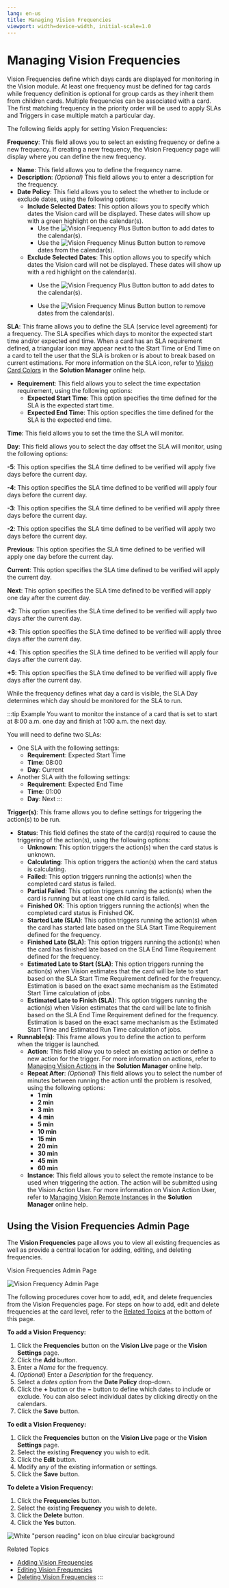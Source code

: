 ```yaml
---
lang: en-us
title: Managing Vision Frequencies
viewport: width=device-width, initial-scale=1.0
---
```


# Managing Vision Frequencies

Vision Frequencies define which days cards are displayed for monitoring
in the Vision module. At least one frequency must be defined for tag
cards while frequency definition is optional for group cards as they
inherit them from children cards. Multiple frequencies can be associated
with a card. The first matching frequency in the priority order will be
used to apply SLAs and Triggers in case multiple match a particular day.

The following fields apply for setting Vision Frequencies:

**Frequency**: This field allows you to select an existing frequency or
define a new frequency. If creating a new frequency, the Vision
Frequency page will display where you can define the new frequency.

- **Name**: This field allows you to define the frequency name.
- **Description**: *(Optional)* This field allows you
    to enter a description for the frequency.
- **Date Policy**: This field allows you to select the whether to
    include or exclude dates, using the following options:
  - **Include Selected Dates**: This option allows you to specify
        which dates the Vision card will be displayed. These dates will
        show up with a green highlight on the calendar(s).
    - Use the ![Vision Frequency Plus             Button](../../../Resources/Images/SM/Vision-Frequency-Plus-Button.png "Vision Frequency Plus Button")
            button to add dates to the calendar(s).
    - Use the ![Vision Frequency Minus             Button](../../../Resources/Images/SM/Vision-Frequency-Minus-Button.png "Vision Frequency Minus Button")
            button to remove dates from the calendar(s).
  - **Exclude Selected Dates**: This option allows you to specify
        which dates the Vision card will not be displayed. These dates
        will show up with a red highlight on the calendar(s).
    - Use the ![Vision Frequency Plus             Button](../../../Resources/Images/SM/Vision-Frequency-Plus-Button.png "Vision Frequency Plus Button")
            button to add dates to the calendar(s).

    - Use the ![Vision Frequency Minus             Button](../../../Resources/Images/SM/Vision-Frequency-Minus-Button.png "Vision Frequency Minus Button")
            button to remove dates from the calendar(s).

**SLA**: This frame allows you to define the SLA (service level
agreement) for a frequency. The SLA specifies which days to monitor the
expected start time and/or expected end time. When a card has an SLA
requirement defined, a triangular icon may appear next to the Start Time
or End Time on a card to tell the user that the SLA is broken or is
about to break based on current estimations. For more information on the
SLA icon, refer to [Vision Card Colors](Viewing-Cards-in-Vision-Live.md#Vision)
in the **Solution Manager** online help.

- **Requirement**: This field allows you to select the time
    expectation requirement, using the following options:
  - **Expected Start Time**: This option specifies the time defined
        for the SLA is the expected start time.
  - **Expected End Time**: This option specifies the time defined
        for the SLA is the expected end time.

**Time**: This field allows you to set the time the SLA will monitor.

**Day**: This field allows you to select the day offset the SLA will
monitor, using the following options:

**-5**: This option specifies the SLA time defined to be verified will
apply five days before the current day.

**-4**: This option specifies the SLA time defined to be verified will
apply four days before the current day.

**-3**: This option specifies the SLA time defined to be verified will
apply three days before the current day.

**-2**: This option specifies the SLA time defined to be verified will
apply two days before the current day.

**Previous**: This option specifies the SLA time defined to be verified
will apply one day before the current day.

**Current**: This option specifies the SLA time defined to be verified
will apply the current day.

**Next**: This option specifies the SLA time defined to be verified will
apply one day after the current day.

**+2**: This option specifies the SLA time defined to be verified will
apply two days after the current day.

**+3**: This option specifies the SLA time defined to be verified will
apply three days after the current day.

**+4**: This option specifies the SLA time defined to be verified will
apply four days after the current day.

**+5**: This option specifies the SLA time defined to be verified will
apply five days after the current day.

While the frequency defines what day a card is visible, the SLA Day
determines which day should be monitored for the SLA to run.

:::tip Example
You want to monitor the instance of a card that is set to start at 8:00 a.m. one day and finish at 1:00 a.m. the next day.

You will need to define two SLAs:

- One SLA with the following settings:
  - **Requirement**: Expected Start Time
  - **Time**: 08:00
  - **Day**: Current
- Another SLA with the following settings:
  - **Requirement**: Expected End Time
  - **Time**: 01:00
  - **Day**: Next
:::

**Trigger(s)**: This frame allows you to define settings for triggering
the action(s) to be run.

- **Status**: This field defines the state of the card(s) required to
    cause the triggering of the action(s), using the following options:
  - **Unknown**: This option triggers the action(s) when the card
        status is unknown.
  - **Calculating**: This option triggers the action(s) when the
        card status is calculating.
  - **Failed**: This option triggers running the action(s) when the
        completed card status is failed.
  - **Partial Failed**: This option triggers running the action(s)
        when the card is running but at least one child card is failed.
  - **Finished OK**: This option triggers running the action(s) when
        the completed card status is Finished OK.
  - **Started Late (SLA)**: This option triggers running the
        action(s) when the card has started late based on the SLA Start
        Time Requirement defined for the frequency.
  - **Finished Late (SLA)**: This option triggers running the
        action(s) when the card has finished late based on the SLA End
        Time Requirement defined for the frequency.
  - **Estimated Late to Start (SLA)**: This option triggers running
        the action(s) when Vision estimates that the card will be late
        to start based on the SLA Start Time Requirement defined for the
        frequency. Estimation is based on the exact same mechanism as
        the Estimated Start Time calculation of jobs.
  - **Estimated Late to Finish (SLA)**: This option triggers running
        the action(s) when Vision estimates that the card will be late
        to finish based on the SLA End Time Requirement defined for the
        frequency. Estimation is based on the exact same mechanism as
        the Estimated Start Time and Estimated Run Time calculation of
        jobs.
- **Runnable(s)**: This frame allows you to define the action to
    perform when the trigger is launched.
  - **Action**: This field allow you to select an existing action or
        define a new action for the trigger. For more information on
        actions, refer to [Managing Vision         Actions](Managing-Vision-Actions.md) in the
        **Solution Manager** online help.
  - **Repeat After**: *(Optional)* This field allows
        you to select the number of minutes between running the action
        until the problem is resolved, using the following options:
    - **1 min**
    - **2 min**
    - **3 min**
    - **4 min**
    - **5 min**
    - **10 min**
    - **15 min**
    - **20 min**
    - **30 min**
    - **45 min**
    - **60 min**
  - **Instance**: This field allows you to select the remote
        instance to be used when triggering the action. The action will
        be submitted using the Vision Action User. For more information
        on Vision Action User, refer to [Managing Vision Remote         Instances](Managing-Vision-Remote-Instances.md)
         in the **Solution Manager** online help.

## Using the Vision Frequencies Admin Page

The **Vision Frequencies** page allows you to view all existing
frequencies as well as provide a central location for adding, editing,
and deleting frequencies.

Vision Frequencies Admin Page

![Vision Frequency Admin Page](../../../Resources/Images/SM/Vision-Frequencies-Admin-Page.png "Vision Frequency Admin Page")

The following procedures cover how to add, edit, and delete frequencies
from the Vision Frequencies page. For steps on how to add, edit and
delete frequencies at the card level, refer to the [Related Topics](#Related_Topics) at the bottom of this page.

**To add a Vision Frequency:**

1. Click the **Frequencies** button on the **Vision Live** page or the
    **Vision Settings** page.
2. Click the **Add** button.
3. Enter a *Name* for the frequency.
4. *(Optional)* Enter a *Description* for the
    frequency.
5. Select a *dates option* from the **Date Policy** drop-down.
6. Click the **+** button or the **−** button to define which dates to
    include or exclude. You can also select individual dates by clicking
    directly on the calendars.
7. Click the **Save** button.

**To edit a Vision Frequency:**

1. Click the **Frequencies** button on the **Vision Live** page or the
    **Vision Settings** page.
2. Select the existing **Frequency** you wish to edit.
3. Click the **Edit** button.
4. Modify any of the existing information or settings.
5. Click the **Save** button.

**To delete a Vision Frequency:**

1. Click the **Frequencies** button.
2. Select the existing **Frequency** you wish to delete.
3. Click the **Delete** button.
4. Click the **Yes** button.

![White "person reading" icon on blue circular background](../../../Resources/Images/moreinfo-icon(48x48).png "More Info icon")

Related Topics

- [Adding Vision     Frequencies](Adding-Vision-Frequencies.md)
- [Editing Vision     Frequencies](Editing-Vision-Frequencies.md)
- [Deleting Vision     Frequencies](Deleting-Vision-Frequencies.md)
:::
